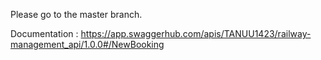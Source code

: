 Please go to the master branch.

Documentation : https://app.swaggerhub.com/apis/TANUU1423/railway-management_api/1.0.0#/NewBooking
